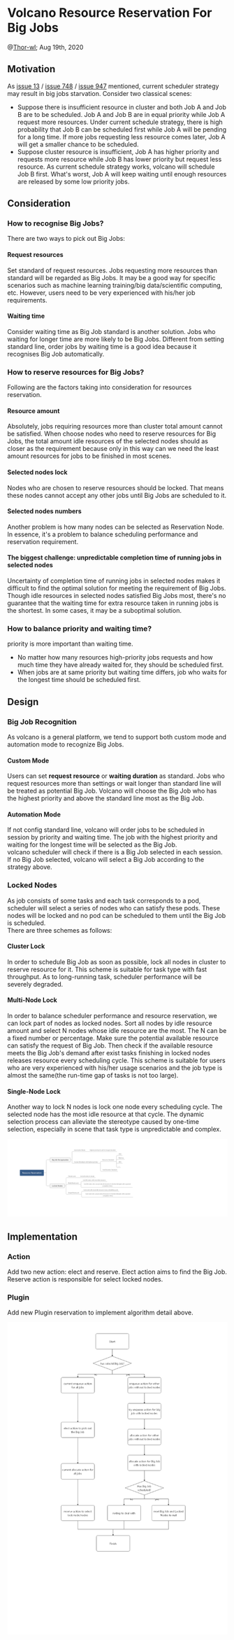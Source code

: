 # Volcano Resource Reservation For Big Jobs

@[Thor-wl](https://github.com/Thor-wl); Aug 19th, 2020

## Motivation
As [issue 13](https://github.com/volcano-sh/volcano/issues/13) / [issue 748](https://github.com/volcano-sh/volcano/issues/748) 
/ [issue 947](https://github.com/volcano-sh/volcano/issues/947) mentioned, current scheduler strategy may result in big 
jobs starvation. Consider two classical scenes:
* Suppose there is insufficient resource in cluster and both Job A and Job B are to be scheduled. Job A and Job B are in 
equal priority while Job A request more resources. Under current schedule strategy, there is high probability that Job B
can be scheduled first while Job A will be pending for a long time. If more jobs requesting less resource comes later, 
Job A will get a smaller chance to be scheduled.
* Suppose cluster resource is insufficient, Job A has higher priority and requests more resource while Job B has lower
priority but request less resource. As current schedule strategy works, volcano will schedule Job B first. What's worst,
Job A will keep waiting until enough resources are released by some low priority jobs. 

## Consideration
### How to recognise Big Jobs?
There are two ways to pick out Big Jobs:
#### Request resources
Set standard of request resources. Jobs requesting more resources than standard will be regarded as Big Jobs. It may be
a good way for specific scenarios such as machine learning training/big data/scientific computing, etc. However, users 
need to be very experienced with his/her job requirements.
#### Waiting time
Consider waiting time as Big Job standard is another solution. Jobs who waiting for longer time are more likely to be
Big Jobs. Different from setting standard line, order jobs by waiting time is a good idea because it recognises Big Job
automatically.
### How to reserve resources for Big Jobs?
Following are the factors taking into consideration for resources reservation.
#### Resource amount
Absolutely, jobs requiring resources more than cluster total amount cannot be satisfied. When choose nodes who need to
reserve resources for Big Jobs, the total amount idle resources of the selected nodes should as closer as the requirement
because only in this way can we need the least amount resources for jobs to be finished in most scenes. 
#### Selected nodes lock
Nodes who are chosen to reserve resources should be locked. That means these nodes cannot accept any other jobs until Big
Jobs are scheduled to it.
#### Selected nodes numbers
Another problem is how many nodes can be selected as Reservation Node. In essence, it's a problem to balance scheduling
performance and reservation requirement.
#### The biggest challenge: unpredictable completion time of running jobs in selected nodes
Uncertainty of completion time of running jobs in selected nodes makes it difficult to find the optimal solution for 
meeting the requirement of Big Jobs. Though idle resources in selected nodes satisfied Big Jobs most, there's no guarantee 
that the waiting time for extra resource taken in running jobs is the shortest. In some cases, it may be a suboptimal 
solution.
### How to balance priority and waiting time?
priority is more important than waiting time.
* No matter how many resources high-priority jobs requests and how much time they have already waited for, they should be
scheduled first.
* When jobs are at same priority but waiting time differs, job who waits for the longest time should be scheduled first.

## Design
### Big Job Recognition
As volcano is a general platform, we tend to support both custom mode and automation mode to recognize Big Jobs.
#### Custom Mode
Users can set **request resource** or **waiting duration** as standard. Jobs who request resources more than settings or 
wait longer than standard line will be treated as potential Big Job. Volcano will choose the Big Job who has the highest 
priority and above the standard line most as the Big Job.
#### Automation Mode
If not config standard line, volcano will order jobs to be scheduled in session by priority and waiting time. The job 
with the highest priority and waiting for the longest time will be selected as the Big Job.                                                                                
volcano scheduler will check if there is a Big Job selected in each session. If no Big Job selected, volcano will select
a Big Job according to the strategy above.
### Locked Nodes
As job consists of some tasks and each task corresponds to a pod, scheduler will select a series of nodes who can satisfy
these pods. These nodes will be locked and no pod can be scheduled to them until the Big Job is scheduled.  
There are three schemes as follows:
#### Cluster Lock
In order to schedule Big Job as soon as possible, lock all nodes in cluster to reserve resource for it. This scheme is 
suitable for task type with fast throughput. As to long-running task, scheduler performance will be severely degraded.
#### Multi-Node Lock
In order to balance scheduler performance and resource reservation, we can lock part of nodes as locked nodes. Sort all
nodes by idle resource amount and select N nodes whose idle resource are the most. The N can be a fixed number or percentage.
Make sure the potential available resource can satisfy the request of Big Job. Then check if the available resource meets
the Big Job's demand after exist tasks finishing in locked nodes releases resource every scheduling cycle. This scheme is
suitable for users who are very experienced with his/her usage scenarios and the job type is almost the same(the run-time
gap of tasks is not too large).
#### Single-Node Lock
Another way to lock N nodes is lock one node every scheduling cycle. The selected node has the most idle resource at that
cycle. The dynamic selection process can alleviate the stereotype caused by one-time selection, especially in scene that
task type is unpredictable and complex.

![Feature Design](./images/reservation_design.png)

## Implementation
### Action
Add two new action: elect and reserve. Elect action aims to find the Big Job. Reserve action is responsible for select
locked nodes.
### Plugin 
Add new Plugin reservation to implement algorithm detail above.

![Workflow](./images/reservation_workflow.png)
